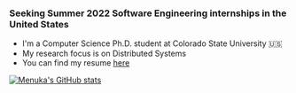 ### Seeking Summer 2022 Software Engineering internships in the United States

- I'm a Computer Science Ph.D. student at Colorado State University :us:
- My research focus is on Distributed Systems
- You can find my resume [here](http://bit.ly/menuka-resume-github)
<!--
**menuka94/menuka94** is a ✨ _special_ ✨ repository because its `README.md` (this file) appears on your GitHub profile.

- 🔭 I’m currently working on ...
- 🌱 I’m currently learning ...
- 👯 I’m looking to collaborate on ...
- 🤔 I’m looking for help with ...
- 💬 Ask me about ...
- 📫 How to reach me: ...
-->

[![Menuka's GitHub stats](https://github-readme-stats.vercel.app/api?username=menuka94&count_private=true)](https://github.com/anuraghazra/github-readme-stats!)

